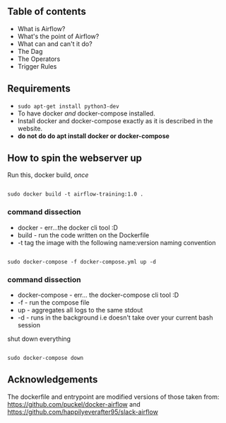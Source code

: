## Table of contents

* What is Airflow?
* What's the point of Airflow?
* What can and can't it do?
* The Dag
* The Operators
* Trigger Rules

## Requirements

* `sudo apt-get install python3-dev`
* To have docker *and* docker-compose installed.
* Install docker and docker-compose exactly as it is described in the website.
* **do not do do apt install docker or docker-compose**

## How to spin the webserver up

Run this, docker build, *once*
```shell script

sudo docker build -t airflow-training:1.0 .

```

### command dissection

* docker - err...the docker cli tool :D 
* build - run the code written on the Dockerfile
* -t tag the image with the following name:version naming convention

```shell script

sudo docker-compose -f docker-compose.yml up -d

```

### command dissection

* docker-compose - err... the docker-compose cli tool :D 
* -f - run the compose file 
* up - aggregates all logs to the same stdout
* -d - runs in the background i.e doesn't take over your current bash session

shut down everything

```shell script

sudo docker-compose down

```

## Acknowledgements

The dockerfile and entrypoint are modified versions of those taken from: https://github.com/puckel/docker-airflow and https://github.com/happilyeverafter95/slack-airflow
